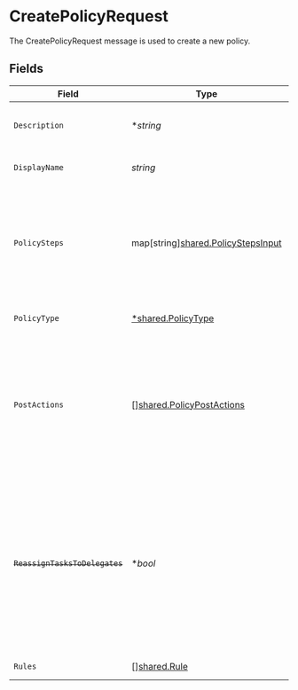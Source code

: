 # CreatePolicyRequest

The CreatePolicyRequest message is used to create a new policy.


## Fields

| Field                                                                                                                                                                   | Type                                                                                                                                                                    | Required                                                                                                                                                                | Description                                                                                                                                                             |
| ----------------------------------------------------------------------------------------------------------------------------------------------------------------------- | ----------------------------------------------------------------------------------------------------------------------------------------------------------------------- | ----------------------------------------------------------------------------------------------------------------------------------------------------------------------- | ----------------------------------------------------------------------------------------------------------------------------------------------------------------------- |
| `Description`                                                                                                                                                           | **string*                                                                                                                                                               | :heavy_minus_sign:                                                                                                                                                      | The description of the new policy.                                                                                                                                      |
| `DisplayName`                                                                                                                                                           | *string*                                                                                                                                                                | :heavy_check_mark:                                                                                                                                                      | The display name of the new policy.                                                                                                                                     |
| `PolicySteps`                                                                                                                                                           | map[string][shared.PolicyStepsInput](../../../pkg/models/shared/policystepsinput.md)                                                                                    | :heavy_minus_sign:                                                                                                                                                      | The map of policy type to policy steps. The key is the stringified version of the enum. See other policies for examples.                                                |
| `PolicyType`                                                                                                                                                            | [*shared.PolicyType](../../../pkg/models/shared/policytype.md)                                                                                                          | :heavy_minus_sign:                                                                                                                                                      | The enum of the policy type.                                                                                                                                            |
| `PostActions`                                                                                                                                                           | [][shared.PolicyPostActions](../../../pkg/models/shared/policypostactions.md)                                                                                           | :heavy_minus_sign:                                                                                                                                                      | Actions to occur after a policy finishes. As of now this is only valid on a certify policy to remediate a denied certification immediately.                             |
| ~~`ReassignTasksToDelegates`~~                                                                                                                                          | **bool*                                                                                                                                                                 | :heavy_minus_sign:                                                                                                                                                      | : warning: ** DEPRECATED **: This will be removed in a future release, please migrate away from it as soon as possible.<br/><br/>Deprecated. Use setting in policy step instead |
| `Rules`                                                                                                                                                                 | [][shared.Rule](../../../pkg/models/shared/rule.md)                                                                                                                     | :heavy_minus_sign:                                                                                                                                                      | The rules field.                                                                                                                                                        |